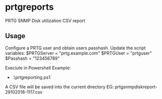 # prtgreports
PRTG SNMP Disk utilization CSV report

## Usage
Configure a PRTG user and obtain users passhash. Update the script variables:
$PRTGServer = "prtg.example.com"
$PRTGUser = "prtguser"
$Passhash = "123456789"

Execiute in Powershell
Example:
* .\prtgreporting.ps1

A CSV file will be saved into the current directory EG: prtgsnmpdiskreport-29102018-1117.csv
